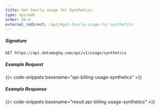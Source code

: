 ```yaml
---
title: Get hourly usage for Synthetics
type: apicode
order: 24.6
external_redirect: /api/#get-hourly-usage-for-synthetics
---
```


##### Signature
`GET https://api.datadoghq.com/api/v1/usage/synthetics`
##### Example Request
{{< code-snippets basename="api-billing-usage-synthetics" >}}
##### Example Response
{{< code-snippets basename="result.api-billing-usage-synthetics" >}}

